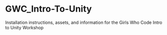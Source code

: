 # GWC_Intro-To-Unity
Installation instructions, assets, and information for the Girls Who Code Intro to Unity Workshop
